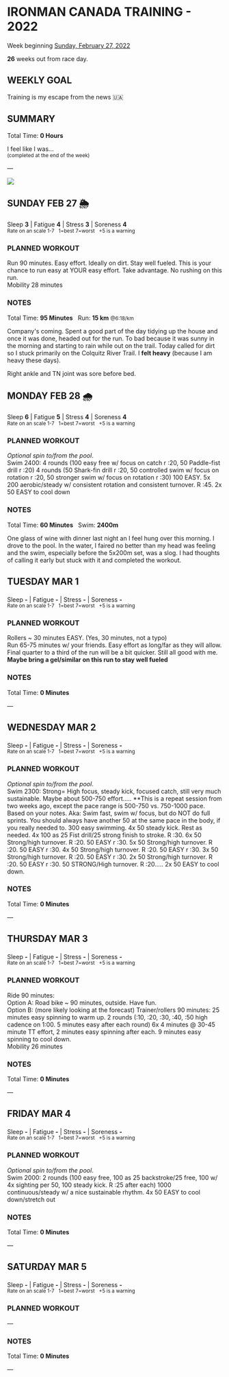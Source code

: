 # IRONMAN CANADA TRAINING - 2022
Week beginning [Sunday, February 27, 2022](javascript:flick('sun');)

**26** weeks out from race day.

## WEEKLY GOAL
Training is my escape from the news 🇺🇦 

## SUMMARY
Total Time: **0 Hours**

I feel like I was...
<br /><sup>(completed at the end of the week)</sup>

&mdash;

![](/assets/jpg/II-9x550.jpeg)

## SUNDAY FEB 27 🌦
Sleep **3** | Fatigue **4** | Stress **3** | Soreness **4**
<sup><br />Rate on an scale 1-7 &nbsp; 1=best 7=worst &nbsp; +5 is a warning</sup>

### PLANNED WORKOUT
Run 90 minutes. Easy effort. Ideally on dirt. Stay well fueled. This is your chance to run easy at YOUR easy effort. Take advantage. No rushing on this run.  
Mobility 28 minutes

### NOTES
Total Time: **95 Minutes** &nbsp; Run: **15 km** <small>@6:18/km</small>

Company's coming.  Spent a good part of the day tidying up the house and once it was done, headed out for the run.  To bad because it was sunny in the morning and starting to rain while out on the trail.  Today called for dirt so I stuck primarily on the Colquitz River Trail.  I **felt heavy** (because I am heavy these days). 

Right ankle and TN joint was sore before bed.

<!---->
## MONDAY FEB 28 🌧
Sleep **6** | Fatigue **5** | Stress **4** | Soreness **4**
<sup><br />Rate on an scale 1-7 &nbsp; 1=best 7=worst &nbsp; +5 is a warning</sup>

### PLANNED WORKOUT
_Optional spin to/from the pool_.   
Swim 2400: 
4 rounds (100 easy free w/ focus on catch r :20, 50 Paddle-fist drill r :20) 
4 rounds (50 Shark-fin drill r :20, 50 controlled swim w/ focus on rotation r :20, 50 stronger swim w/ focus on rotation r :30) 
100 EASY. 
5x 200 aerobic/steady w/ consistent rotation and consistent turnover. R :45. 
2x 50 EASY to cool down

### NOTES
Total Time: **60 Minutes** &nbsp; Swim: **2400m**

One glass of wine with dinner last night an I feel hung over this morning.  I drove to the pool.  In the water, I faired no better than my head was feeling and the swim, especially before the 5x200m set, was a slog.  I had thoughts of calling it early but stuck with it and completed the workout.

<!---->
## TUESDAY MAR 1
Sleep **-** | Fatigue **-** | Stress **-** | Soreness **-**
<sup><br />Rate on an scale 1-7 &nbsp; 1=best 7=worst &nbsp; +5 is a warning</sup>

### PLANNED WORKOUT
Rollers ~ 30 minutes EASY. (Yes, 30 minutes, not a typo)  
Run 65-75 minutes w/ your friends. Easy effort as long/far as they will allow. Final quarter to a third of the run will be a bit quicker. Still all good with me.   
**Maybe bring a gel/similar on this run to stay well fueled​**

### NOTES
Total Time: **0 Minutes**

&mdash;  

<!---->
## WEDNESDAY MAR 2
Sleep **-** | Fatigue **-** | Stress **-** | Soreness **-**
<sup><br />Rate on an scale 1-7 &nbsp; 1=best 7=worst &nbsp; +5 is a warning</sup>

### PLANNED WORKOUT
_Optional spin to/from the pool_.    
Swim 2300: Strong= High focus, steady kick, focused catch, still very much sustainable. Maybe about 500-750 effort.....
**This is a repeat session from two weeks ago, except the pace range is 500-750 vs. 750-1000 pace. Based on your notes. 
Aka: Swim fast, swim w/ focus, but do NOT do full sprints. You should always have another 50 at the same pace in the body, if you really needed to. 
300 easy swimming. 
4x 50 steady kick. Rest as needed.
4x 100 as 25 Fist drill/25 strong finish to stroke. R :30. 
6x 50 Strong/high turnover. R :20. 50 EASY r :30. 
5x 50 Strong/high turnover. R :20. 50 EASY r :30. 
4x 50 Strong/high turnover. R :20. 50 EASY r :30. 
3x 50 Strong/high turnover. R :20. 50 EASY r :30. 
2x 50 Strong/high turnover. R :20. 50 EASY r :30. 
50 STRONG/High turnover. R :20.....
2x 50 EASY to cool down. 

### NOTES
Total Time: **0 Minutes**

&mdash;  

<!---->
## THURSDAY MAR 3
Sleep **-** | Fatigue **-** | Stress **-** | Soreness **-**
<sup><br />Rate on an scale 1-7 &nbsp; 1=best 7=worst &nbsp; +5 is a warning</sup>

### PLANNED WORKOUT
Ride 90 minutes:   
Option A: Road bike ~ 90 minutes, outside. Have fun.   
Option B: (more likely looking at the forecast) 
Trainer/rollers 90 minutes: 
25 minutes easy spinning to warm up. 
2 rounds (:10, :20, :30, :40, :50 high cadence on 1:00. 5 minutes easy after each round) 
6x 4 minutes @ 30-45 minute TT effort, 2 minutes easy spinning after each. 
9 minutes easy spinning to cool down.   
Mobility 26 minutes

### NOTES
Total Time: **0 Minutes**

&mdash;  

<!---->
## FRIDAY MAR 4
Sleep **-** | Fatigue **-** | Stress **-** | Soreness **-**
<sup><br />Rate on an scale 1-7 &nbsp; 1=best 7=worst &nbsp; +5 is a warning</sup>

### PLANNED WORKOUT
_Optional spin to/from the pool_.   
Swim 2000: 
2 rounds (100 easy free, 100 as 25 backstroke/25 free, 100 w/ 4x sighting per 50, 100 steady kick. R :25 after each)
1000 continuous/steady w/ a nice sustainable rhythm. 
4x 50 EASY to cool down/stretch out

### NOTES
Total Time: **0 Minutes**

&mdash;  

<!---->
## SATURDAY MAR 5
Sleep **-** | Fatigue **-** | Stress **-** | Soreness **-**
<sup><br />Rate on an scale 1-7 &nbsp; 1=best 7=worst &nbsp; +5 is a warning</sup>

### PLANNED WORKOUT
&mdash;  

### NOTES
Total Time: **0 Minutes**

&mdash;  
